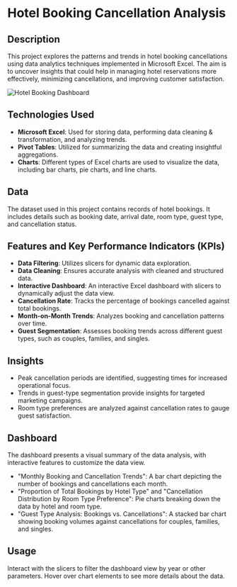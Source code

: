 # Hotel Booking Cancellation Analysis

## Description
This project explores the patterns and trends in hotel booking cancellations using data analytics techniques implemented in Microsoft Excel.
The aim is to uncover insights that could help in managing hotel reservations more effectively, minimizing cancellations, and improving customer satisfaction.

![Hotel Booking Dashboard](/dashboard_screenshot.png)

## Technologies Used
- **Microsoft Excel**: Used for storing data, performing data cleaning & transformation, and analyzing trends.
- **Pivot Tables**: Utilized for summarizing the data and creating insightful aggregations.
- **Charts**: Different types of Excel charts are used to visualize the data, including bar charts, pie charts, and line charts.

## Data
The dataset used in this project contains records of hotel bookings. It includes details such as booking date, arrival date, room type, guest type, and cancellation status.

## Features and Key Performance Indicators (KPIs)
- **Data Filtering**: Utilizes slicers for dynamic data exploration.
- **Data Cleaning**: Ensures accurate analysis with cleaned and structured data.
- **Interactive Dashboard**: An interactive Excel dashboard with slicers to dynamically adjust the data view.
- **Cancellation Rate**: Tracks the percentage of bookings cancelled against total bookings.
- **Month-on-Month Trends**: Analyzes booking and cancellation patterns over time.
- **Guest Segmentation**: Assesses booking trends across different guest types, such as couples, families, and singles.

## Insights
- Peak cancellation periods are identified, suggesting times for increased operational focus.
- Trends in guest-type segmentation provide insights for targeted marketing campaigns.
- Room type preferences are analyzed against cancellation rates to gauge guest satisfaction.

## Dashboard
The dashboard presents a visual summary of the data analysis, with interactive features to customize the data view.
- "Monthly Booking and Cancellation Trends": A bar chart depicting the number of bookings and cancellations each month.
- "Proportion of Total Bookings by Hotel Type" and "Cancellation Distribution by Room Type Preference": Pie charts breaking down the data by hotel and room type.
- "Guest Type Analysis: Bookings vs. Cancellations": A stacked bar chart showing booking volumes against cancellations for couples, families, and singles.

## Usage
Interact with the slicers to filter the dashboard view by year or other parameters. Hover over chart elements to see more details about the data.
